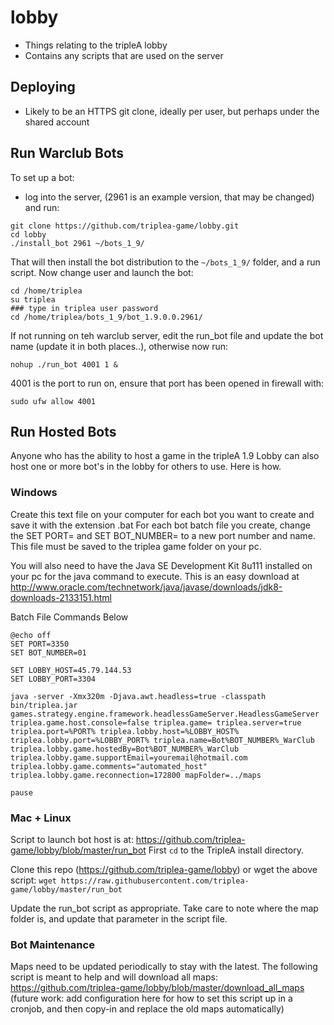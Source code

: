 # lobby
- Things relating to the tripleA lobby
- Contains any scripts that are used on the server

## Deploying
- Likely to be an HTTPS git clone, ideally per user, but perhaps under the shared account
 
## Run Warclub Bots
To set up a bot:
- log into the server, (2961 is an example version, that may be changed) and run:

```
git clone https://github.com/triplea-game/lobby.git
cd lobby
./install_bot 2961 ~/bots_1_9/
```

That will then install the bot distribution to the `~/bots_1_9/` folder, and a run script. Now change user and launch the bot:
```
cd /home/triplea
su triplea
### type in triplea user password
cd /home/triplea/bots_1_9/bot_1.9.0.0.2961/
```

If not running on teh warclub server, edit the run_bot file and update the bot name (update it in both places..), otherwise now run:
```
nohup ./run_bot 4001 1 &
```

4001 is the port to run on, ensure that port has been opened in firewall with:
```
sudo ufw allow 4001
```

## Run Hosted Bots
Anyone who has the ability to host a game in the tripleA 1.9 Lobby can also host one or more bot's in the lobby for others to use. Here is how.

### Windows
Create this text file on your computer for each bot you want to create and save it with the extension .bat
For each bot batch file you create, change the SET PORT= and SET BOT_NUMBER= to a new port number and name. This file must be saved to the triplea game folder on your pc.

You will also need to have the Java SE Development Kit 8u111 installed on your pc for the java command to execute. This is an easy download at http://www.oracle.com/technetwork/java/javase/downloads/jdk8-downloads-2133151.html

Batch File Commands Below
```
@echo off
SET PORT=3350
SET BOT_NUMBER=01

SET LOBBY_HOST=45.79.144.53
SET LOBBY_PORT=3304

java -server -Xmx320m -Djava.awt.headless=true -classpath bin/triplea.jar games.strategy.engine.framework.headlessGameServer.HeadlessGameServer triplea.game.host.console=false triplea.game= triplea.server=true triplea.port=%PORT% triplea.lobby.host=%LOBBY_HOST% triplea.lobby.port=%LOBBY_PORT% triplea.name=Bot%BOT_NUMBER%_WarClub triplea.lobby.game.hostedBy=Bot%BOT_NUMBER%_WarClub triplea.lobby.game.supportEmail=youremail@hotmail.com triplea.lobby.game.comments="automated_host" triplea.lobby.game.reconnection=172800 mapFolder=../maps

pause
```

### Mac + Linux

Script to launch bot host is at: https://github.com/triplea-game/lobby/blob/master/run_bot
First `cd` to the TripleA install directory.

Clone this repo (https://github.com/triplea-game/lobby) or wget the above script:
`wget https://raw.githubusercontent.com/triplea-game/lobby/master/run_bot`

Update the run_bot script as appropriate. Take care to note where the map folder is, and update that parameter in the script file. 

### Bot Maintenance

Maps need to be updated periodically to stay with the latest. The following script is meant to help and will download all maps: https://github.com/triplea-game/lobby/blob/master/download_all_maps  (future work: add configuration here for how to set this script up in a cronjob, and then copy-in and replace the old maps automatically)

